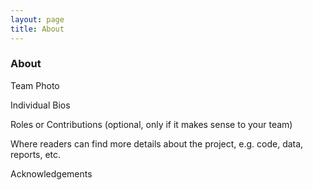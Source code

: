 ```yaml
---
layout: page
title: About
---
```


### About

Team Photo

Individual Bios

Roles or Contributions (optional, only if it makes sense to your team)

Where readers can find more details about the project, e.g. code, data, reports, etc.

Acknowledgements

